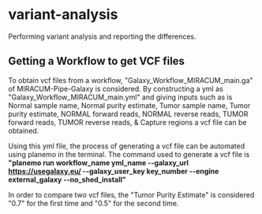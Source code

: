 # variant-analysis
Performing variant analysis and reporting the differences.

## Getting a Workflow to get VCF files
To obtain vcf files from a workflow, "Galaxy_Workflow_MIRACUM_main.ga" of MIRACUM-Pipe-Galaxy is considered. By constructing a yml as "Galaxy_Workflow_MIRACUM_main.yml" and giving inputs such as is Normal sample name, Normal purity estimate, Tumor sample name, Tumor purity estimate, NORMAL forward reads, NORMAL reverse reads, TUMOR forward reads, TUMOR reverse reads, & Capture regions a vcf file can be obtained. 

Using this yml file, the process of generating a vcf file can be automated using planemo in the terminal. The command used to generate a vcf file is **"planemo run workflow_name yml_name --galaxy_url https://usegalaxy.eu/ --galaxy_user_key key_number --engine external_galaxy --no_shed_install"**

In order to compare two vcf files, the "Tumor Purity Estimate" is considered "0.7" for the first time and "0.5" for the second time.
